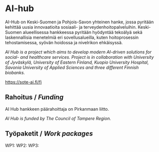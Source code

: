 # AI-hub

AI-Hub on Keski-Suomen ja Pohjois-Savon yhteinen hanke, jossa pyritään kehittää uusia innovaatioita sosiaali- ja terveydenhoitopalveluihin. Keski-Suomen alueellisessa hankkeessa pyritään hyödyntää tekoälyä sekä laskennallisia menetelmiä eri sovellusalueilla, kuten hoitoprosessin tehostamisessa, syövän hoidossa ja nivelrikon ehkäisyssä. 

_AI Hub is a project which aims to develop modern AI-driven solutions for social- and healthcare services. Project is in collaboration with University of Jyväskylä, University of Eastern Finland, Kuopio University Hospital, Savonia University of Applied Sciences and three different Finnish biobanks._

https://sote-ai.fi/fi

## Rahoitus / _Funding_

AI Hub hankkeen päärahoittaja on Pirkanmaan liitto.

_AI Hub is funded by The Council of Tampere Region._

## Työpaketit / _Work packages_

WP1:
WP2:
WP3:

